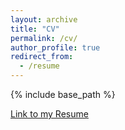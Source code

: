 ```yaml
---
layout: archive
title: "CV"
permalink: /cv/
author_profile: true
redirect_from:
  - /resume
---
```


{% include base_path %}

<a href="[https://github.com/manx52/manx52.github.io/blob/master/images/Resum.pdf](https://github.com/manx52/manx52.github.io/blob/master/images/Resum.pdf)">Link to my Resume</a>
